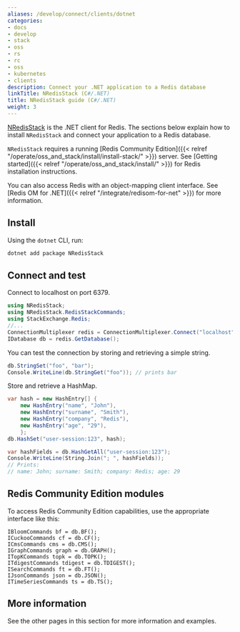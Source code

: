 ```yaml
---
aliases: /develop/connect/clients/dotnet
categories:
- docs
- develop
- stack
- oss
- rs
- rc
- oss
- kubernetes
- clients
description: Connect your .NET application to a Redis database
linkTitle: NRedisStack (C#/.NET)
title: NRedisStack guide (C#/.NET)
weight: 3
---
```


[NRedisStack](https://github.com/redis/NRedisStack) is the .NET client for Redis.
The sections below explain how to install `NRedisStack` and connect your application
to a Redis database.

`NRedisStack` requires a running [Redis Community Edition]({{< relref "/operate/oss_and_stack/install/install-stack/" >}}) server. See [Getting started]({{< relref "/operate/oss_and_stack/install/" >}}) for Redis installation instructions.

You can also access Redis with an object-mapping client interface. See
[Redis OM for .NET]({{< relref "/integrate/redisom-for-net" >}})
for more information.

## Install

Using the `dotnet` CLI, run:

```bash
dotnet add package NRedisStack
```

## Connect and test

Connect to localhost on port 6379.

```csharp
using NRedisStack;
using NRedisStack.RedisStackCommands;
using StackExchange.Redis;
//...
ConnectionMultiplexer redis = ConnectionMultiplexer.Connect("localhost");
IDatabase db = redis.GetDatabase();
```

You can test the connection by storing and retrieving a simple string.

```csharp
db.StringSet("foo", "bar");
Console.WriteLine(db.StringGet("foo")); // prints bar
```

Store and retrieve a HashMap.

```csharp
var hash = new HashEntry[] { 
    new HashEntry("name", "John"), 
    new HashEntry("surname", "Smith"),
    new HashEntry("company", "Redis"),
    new HashEntry("age", "29"),
    };
db.HashSet("user-session:123", hash);

var hashFields = db.HashGetAll("user-session:123");
Console.WriteLine(String.Join("; ", hashFields));
// Prints: 
// name: John; surname: Smith; company: Redis; age: 29
```
## Redis Community Edition modules

To access Redis Community Edition capabilities, use the appropriate interface like this:

```
IBloomCommands bf = db.BF();
ICuckooCommands cf = db.CF();
ICmsCommands cms = db.CMS();
IGraphCommands graph = db.GRAPH();
ITopKCommands topk = db.TOPK();
ITdigestCommands tdigest = db.TDIGEST();
ISearchCommands ft = db.FT();
IJsonCommands json = db.JSON();
ITimeSeriesCommands ts = db.TS();
```

## More information

See the other pages in this section for more information and examples.
